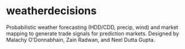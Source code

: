 # weatherdecisions
Probabilistic weather forecasting (HDD/CDD, precip, wind) and market mapping to generate trade signals for prediction markets. Designed by Malachy O'Donnabhain, Zain Radwan, and Neel Dutta Gupta.


